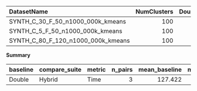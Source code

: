 | DatasetName                        |   NumClusters |   Double_Time |   Hybrid_Time |   Rel_Time |   Improvement_% |
|:-----------------------------------|--------------:|--------------:|--------------:|-----------:|----------------:|
| SYNTH_C_30_F_50_n1000_000k_kmeans  |           100 |       90.6642 |       72.4578 |   0.799189 |         20.0811 |
| SYNTH_C_5_F_50_n1000_000k_kmeans   |           100 |       86.7417 |       70.2199 |   0.809529 |         19.0471 |
| SYNTH_C_80_F_120_n1000_000k_kmeans |           100 |      204.859  |      169.835  |   0.829036 |         17.0964 |

**Summary**

| baseline   | compare_suite   | metric   |   n_pairs |   mean_baseline |   mean_compare |   mean_rel |   mean_improvement_% |   t_test_stat |   t_test_p |   wilcoxon_stat |   wilcoxon_p |   cohens_d |
|:-----------|:----------------|:---------|----------:|----------------:|---------------:|-----------:|---------------------:|--------------:|-----------:|----------------:|-------------:|-----------:|
| Double     | Hybrid          | Time     |         3 |         127.422 |        104.171 |   0.812585 |              18.7415 |       3.93643 |  0.0588916 |               0 |         0.25 |     2.2727 |
